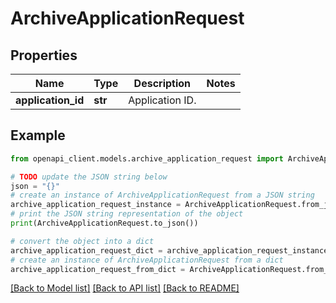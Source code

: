 # ArchiveApplicationRequest


## Properties

Name | Type | Description | Notes
------------ | ------------- | ------------- | -------------
**application_id** | **str** | Application ID. | 

## Example

```python
from openapi_client.models.archive_application_request import ArchiveApplicationRequest

# TODO update the JSON string below
json = "{}"
# create an instance of ArchiveApplicationRequest from a JSON string
archive_application_request_instance = ArchiveApplicationRequest.from_json(json)
# print the JSON string representation of the object
print(ArchiveApplicationRequest.to_json())

# convert the object into a dict
archive_application_request_dict = archive_application_request_instance.to_dict()
# create an instance of ArchiveApplicationRequest from a dict
archive_application_request_from_dict = ArchiveApplicationRequest.from_dict(archive_application_request_dict)
```
[[Back to Model list]](../README.md#documentation-for-models) [[Back to API list]](../README.md#documentation-for-api-endpoints) [[Back to README]](../README.md)


